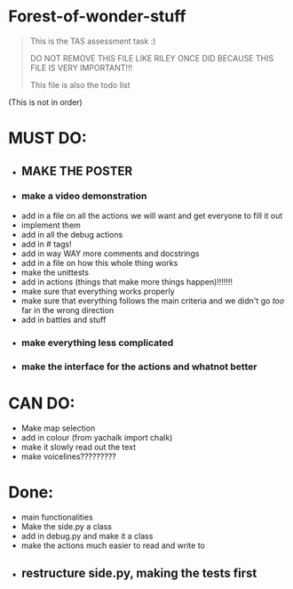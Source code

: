 # Forest-of-wonder-stuff
> This is the TAS assessment task :)
> 
> DO NOT REMOVE THIS FILE LIKE RILEY ONCE DID BECAUSE THIS FILE IS VERY IMPORTANT!!!
> 
> This file is also the todo list

(This is not in order)
# MUST DO:
 - ## **MAKE THE POSTER**
 - ### **make a video demonstration**
 - add in a file on all the actions we will want and get everyone to fill it out 
 - implement them
 - add in all the debug actions
 - add in # tags!
 - add in way WAY more comments and docstrings
 - add in a file on how this whole thing works
 - make the unittests
 - add in actions (things that make more things happen)!!!!!!!
 - make sure that everything works properly
 - make sure that everything follows the main criteria and we didn't go *too* far in the wrong direction
 - add in battles and stuff
 - ### **make everything less complicated**
 - ### **make the interface for the actions and whatnot better**

# CAN DO:
 - Make map selection
 - add in colour (from yachalk import chalk)
 - make it slowly read out the text
 - make voicelines?????????

# Done:
 - main functionalities
 - Make the side.py a class
 - add in debug.py and make it a class
 - make the actions much easier to read and write to
 - ## **restructure side.py, making the tests first**